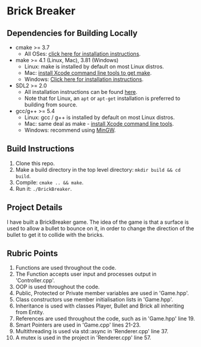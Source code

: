 # Brick Breaker

## Dependencies for Building Locally
* cmake >= 3.7
  * All OSes: [click here for installation instructions](https://cmake.org/install/).
* make >= 4.1 (Linux, Mac), 3.81 (Windows)
  * Linux: make is installed by default on most Linux distros.
  * Mac: [install Xcode command line tools to get make](https://developer.apple.com/xcode/features/).
  * Windows: [Click here for installation instructions](http://gnuwin32.sourceforge.net/packages/make.htm).
* SDL2 >= 2.0
  * All installation instructions can be found [here](https://wiki.libsdl.org/Installation).
  * Note that for Linux, an `apt` or `apt-get` installation is preferred to building from source.
* gcc/g++ >= 5.4
  * Linux: gcc / g++ is installed by default on most Linux distros.
  * Mac: same deal as make - [install Xcode command line tools](https://developer.apple.com/xcode/features/).
  * Windows: recommend using [MinGW](http://www.mingw.org/).
  
## Build Instructions
1. Clone this repo.
2. Make a build directory in the top level directory: `mkdir build && cd build`.
3. Compile: `cmake .. && make`.
4. Run it: `./BrickBreaker`.

## Project Details
I have built a BrickBreaker game. The idea of the game is that a surface is used to allow a bullet to bounce on it, in order to change the direction of the bullet to get it to collide with the bricks.

## Rubric Points
1. Functions are used throughout the code.
2. The Function accepts user input and processes output in 'Controller.cpp'.
3. OOP is used throughout the code.
4. Public, Protected or Private member variables are used in 'Game.hpp'.
5. Class constructors use member initialisation lists in 'Game.hpp'.
6. Inheritance is used with classes Player, Bullet and Brick all inheriting from Entity.
7. References are used throughout the code, such as in 'Game.hpp' line 19.
8. Smart Pointers are used in 'Game.cpp' lines 21-23.
9. Multithreading is used via std::async in 'Renderer.cpp' line 37.
10. A mutex is used in the project in 'Renderer.cpp' line 57.
